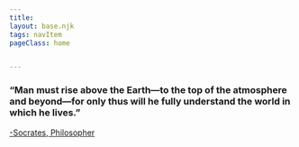 ```yaml
---
title: 
layout: base.njk
tags: navItem
pageClass: home


---
```




<section class="grid1">
<div class="layer">
<h3>“Man must rise above the Earth—to the top of the atmosphere and beyond—for only thus will he fully understand the world in which he lives.”</h3>
<a href = "https://spacequotations.com/quotes-about-astronomy/"> -Socrates, Philosopher </a>
</section>




